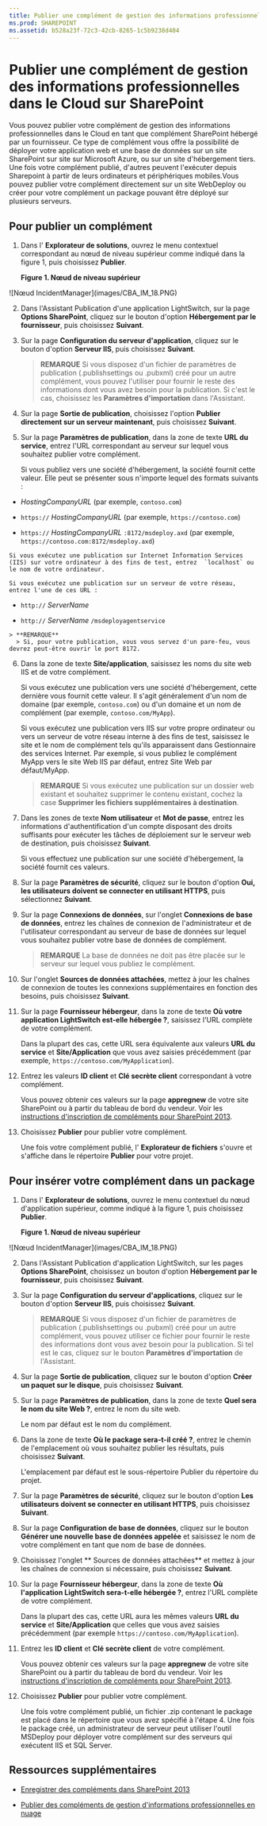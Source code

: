 ```yaml
---
title: Publier une complément de gestion des informations professionnelles dans le Cloud sur SharePoint
ms.prod: SHAREPOINT
ms.assetid: b528a23f-72c3-42cb-8265-1c5b9238d404
---
```



# Publier une complément de gestion des informations professionnelles dans le Cloud sur SharePoint
Vous pouvez publier votre complément de gestion des informations professionnelles dans le Cloud en tant que complément SharePoint hébergé par un fournisseur. Ce type de complément vous offre la possibilité de déployer votre application web et une base de données sur un site SharePoint sur site sur Microsoft Azure, ou sur un site d'hébergement tiers. Une fois votre complément publié, d'autres peuvent l'exécuter depuis Sharepoint à partir de leurs ordinateurs et périphériques mobiles.Vous pouvez publier votre complément directement sur un site WebDeploy ou créer pour votre complément un package pouvant être déployé sur plusieurs serveurs.
## Pour publier un complément
<a name="publish"> </a>


1. Dans l' **Explorateur de solutions**, ouvrez le menu contextuel correspondant au nœud de niveau supérieur comme indiqué dans la figure 1, puis choisissez **Publier**.

   **Figure 1. Nœud de niveau supérieur**



!\[Nœud IncidentManager](images/CBA_IM_18.PNG)





2. Dans l'Assistant Publication d'une application LightSwitch, sur la page **Options SharePoint**, cliquez sur le bouton d'option **Hébergement par le fournisseur**, puis choisissez **Suivant**.


3. Sur la page **Configuration du serveur d'application**, cliquez sur le bouton d'option **Serveur IIS**, puis choisissez **Suivant**.

    > **REMARQUE**
      > Si vous disposez d'un fichier de paramètres de publication (.publishsettings ou .pubxml) créé pour un autre complément, vous pouvez l'utiliser pour fournir le reste des informations dont vous avez besoin pour la publication. Si c'est le cas, choisissez les **Paramètres d'importation** dans l'Assistant.
4. Sur la page **Sortie de publication**, choisissez l'option **Publier directement sur un serveur maintenant**, puis choisissez **Suivant**.


5. Sur la page **Paramètres de publication**, dans la zone de texte **URL du service**, entrez l'URL correspondant au serveur sur lequel vous souhaitez publier votre complément.

    Si vous publiez vers une société d'hébergement, la société fournit cette valeur. Elle peut se présenter sous n'importe lequel des formats suivants :

  -  _HostingCompanyURL_ (par exemple, `contoso.com`)


  -  `https://` _HostingCompanyURL_ (par exemple, `https://contoso.com`)


  -  `https://` _HostingCompanyURL_ `:8172/msdeploy.axd` (par exemple, `https://contoso.com:8172/msdeploy.axd`)



    Si vous exécutez une publication sur Internet Information Services (IIS) sur votre ordinateur à des fins de test, entrez  `localhost` ou le nom de votre ordinateur.

    Si vous exécutez une publication sur un serveur de votre réseau, entrez l'une de ces URL :

  -  `http://` _ServerName_


  -  `http://` _ServerName_ `/msdeployagentservice`



    > **REMARQUE**
      > Si, pour votre publication, vous vous servez d'un pare-feu, vous devrez peut-être ouvrir le port 8172. 
6. Dans la zone de texte **Site/application**, saisissez les noms du site web IIS et de votre complément.

    Si vous exécutez une publication vers une société d'hébergement, cette dernière vous fournit cette valeur. Il s'agit généralement d'un nom de domaine (par exemple,  `contoso.com`) ou d'un domaine et un nom de complément (par exemple,  `contoso.com/MyApp`).

    Si vous exécutez une publication vers IIS sur votre propre ordinateur ou vers un serveur de votre réseau interne à des fins de test, saisissez le site et le nom de complément tels qu'ils apparaissent dans Gestionnaire des services Internet. Par exemple, si vous publiez le complément MyApp vers le site Web IIS par défaut, entrez Site Web par défaut/MyApp.

    > **REMARQUE**
      > Si vous exécutez une publication sur un dossier web existant et souhaitez supprimer le contenu existant, cochez la case **Supprimer les fichiers supplémentaires à destination**. 
7. Dans les zones de texte **Nom utilisateur** et **Mot de passe**, entrez les informations d'authentification d'un compte disposant des droits suffisants pour exécuter les tâches de déploiement sur le serveur web de destination, puis choisissez **Suivant**.

    Si vous effectuez une publication sur une société d'hébergement, la société fournit ces valeurs.


8. Sur la page **Paramètres de sécurité**, cliquez sur le bouton d'option **Oui, les utilisateurs doivent se connecter en utilisant HTTPS**, puis sélectionnez **Suivant**.


9. Sur la page **Connexions de données**, sur l'onglet **Connexions de base de données**, entrez les chaînes de connexion de l'administrateur et de l'utilisateur correspondant au serveur de base de données sur lequel vous souhaitez publier votre base de données de complément.

    > **REMARQUE**
      > La base de données ne doit pas être placée sur le serveur sur lequel vous publiez le complément. 
10. Sur l'onglet **Sources de données attachées**, mettez à jour les chaînes de connexion de toutes les connexions supplémentaires en fonction des besoins, puis choisissez **Suivant**.


11. Sur la page **Fournisseur hébergeur**, dans la zone de texte **Où votre application LightSwitch est-elle hébergée ?**, saisissez l'URL complète de votre complément.

    Dans la plupart des cas, cette URL sera équivalente aux valeurs **URL du service** et **Site/Application** que vous avez saisies précédemment (par exemple, `https://contoso.com/MyApplication`).


12. Entrez les valeurs **ID client** et **Clé secrète client** correspondant à votre complément.

     Vous pouvez obtenir ces valeurs sur la page **appregnew** de votre site SharePoint ou à partir du tableau de bord du vendeur. Voir les [instructions d'inscription de compléments pour SharePoint 2013](http://msdn.microsoft.com/fr-fr/library/office/jj687469%28v=office.15%29.aspx).


13. Choisissez **Publier** pour publier votre complément.

    Une fois votre complément publié, l' **Explorateur de fichiers** s'ouvre et s'affiche dans le répertoire **Publier** pour votre projet.



## Pour insérer votre complément dans un package
<a name="package"> </a>


1. Dans l' **Explorateur de solutions**, ouvrez le menu contextuel du nœud d'application supérieur, comme indiqué à la figure 1, puis choisissez **Publier**.

   **Figure 1. Nœud de niveau supérieur**



!\[Nœud IncidentManager](images/CBA_IM_18.PNG)





2. Dans l'Assistant Publication d'application LightSwitch, sur les pages **Options SharePoint**, choisissez un bouton d'option **Hébergement par le fournisseur**, puis choisissez **Suivant**.


3. Sur la page **Configuration du serveur d'applications**, cliquez sur le bouton d'option **Serveur IIS**, puis choisissez **Suivant**.

    > **REMARQUE**
      > Si vous disposez d'un fichier de paramètres de publication (.publishsettings ou .pubxml) créé pour un autre complément, vous pouvez utiliser ce fichier pour fournir le reste des informations dont vous avez besoin pour la publication. Si tel est le cas, cliquez sur le bouton **Paramètres d'importation** de l'Assistant.
4. Sur la page **Sortie de publication**, cliquez sur le bouton d'option **Créer un paquet sur le disque**, puis choisissez **Suivant**.


5. Sur la page **Paramètres de publication**, dans la zone de texte **Quel sera le nom du site Web ?**, entrez le nom du site web.

    Le nom par défaut est le nom du complément.


6. Dans la zone de texte **Où le package sera-t-il créé ?**, entrez le chemin de l'emplacement où vous souhaitez publier les résultats, puis choisissez **Suivant**.

    L'emplacement par défaut est le sous-répertoire Publier du répertoire du projet.


7. Sur la page **Paramètres de sécurité**, cliquez sur le bouton d'option **Les utilisateurs doivent se connecter en utilisant HTTPS**, puis choisissez **Suivant**.


8. Sur la page **Configuration de base de données**, cliquez sur le bouton **Générer une nouvelle base de données appelée** et saisissez le nom de votre complément en tant que nom de base de données.


9. Choisissez l'onglet ** Sources de données attachées** et mettez à jour les chaînes de connexion si nécessaire, puis choisissez **Suivant**.


10. Sur la page **Fournisseur hébergeur**, dans la zone de texte **Où l'application LightSwitch sera-t-elle hébergée ?**, entrez l'URL complète de votre complément.

    Dans la plupart des cas, cette URL aura les mêmes valeurs **URL du service** et **Site/Application** que celles que vous avez saisies précédemment (par exemple `https://contoso.com/MyApplication`).


11. Entrez les **ID client** et **Clé secrète client** de votre complément.

     Vous pouvez obtenir ces valeurs sur la page **appregnew** de votre site SharePoint ou à partir du tableau de bord du vendeur. Voir les [instructions d'inscription de compléments pour SharePoint 2013](http://msdn.microsoft.com/fr-fr/library/office/jj687469%28v=office.15%29.aspx).


12. Choisissez **Publier** pour publier votre complément.

    Une fois votre complément publié, un fichier .zip contenant le package est placé dans le répertoire que vous avez spécifié à l'étape 4. Une fois le package créé, un administrateur de serveur peut utiliser l'outil MSDeploy pour déployer votre complément sur des serveurs qui exécutent IIS et SQL Server.



## Ressources supplémentaires
<a name="bk_addresources"> </a>


-  [Enregistrer des compléments dans SharePoint 2013](register-sharepoint-add-ins-2013.md)


-  [Publier des compléments de gestion d'informations professionnelles en nuage](publish-cloud-business-add-ins.md)



